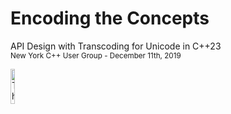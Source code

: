 # Encoding the Concepts

API Design with Transcoding for Unicode in C++23  
<sup>New York C++ User Group - December 11th, 2019</sup>  

<img src="resources/Sheep.png" alt="ThePhD Avatar" width="12%" height="12%" style="border: 0; float: center; background: none; box-shadow : none;"/>
